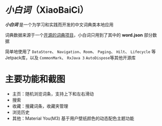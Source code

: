 # ***小白词***（XiaoBaiCi）  

***小白词*** 是一个为学习和实践而开发的中文词典类本地应用  

词典数据来源于一个[开源的词典项目](https://github.com/mapull/chinese-dictionary "汉语拼音辞典")，小白词只用到了其中的 **word.json** 部分数据  

简单地使用了 `DataStore`、 `Navigation`、`Room`、 `Paging`、 `Hilt`、 `Lifecycle` 等Jetpack库，以及 `CommonMark`、 `RxJava 3` `AutoDispose`等其他开源库  

# 主要功能和截图

- 主页：随机浏览词条，支持上下和左右滑动
- 搜索
- 收藏：搜藏词条，收藏夹管理
- 浏览历史
- 其他：Material You(M3) 基于用户壁纸颜色的动态配色主题功能